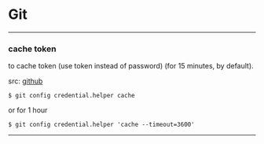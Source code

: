 # Git

***

### cache token

to cache token (use token instead of password) (for 15 minutes, by default).

src: [github](https://docs.github.com/en/github/authenticating-to-github/keeping-your-account-and-data-secure/creating-a-personal-access-token)

```
$ git config credential.helper cache
```

or for 1 hour

```
$ git config credential.helper 'cache --timeout=3600'
```

***
